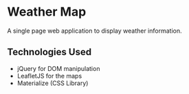 # Weather Map
A single page web application to display weather information.
## Technologies Used
- jQuery for DOM manipulation
- LeafletJS for the maps
- Materialize (CSS Library)